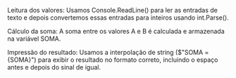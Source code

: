 Leitura dos valores: Usamos Console.ReadLine() para ler as entradas de texto e depois convertemos essas entradas para inteiros usando int.Parse().

Cálculo da soma: A soma entre os valores A e B é calculada e armazenada na variável SOMA.

Impressão do resultado: Usamos a interpolação de string ($"SOMA = {SOMA}") para exibir o resultado no formato correto, incluindo o espaço antes e depois do sinal de igual.
